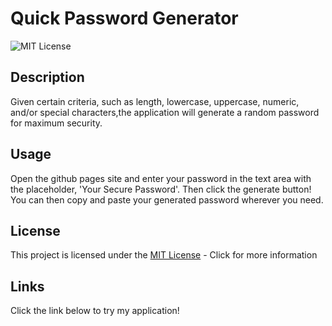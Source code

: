 
  # Quick Password Generator
  ![MIT License](https://img.shields.io/badge/license-MIT-brightgreen "MIT License")

  ## Description
  Given certain criteria, such as length, lowercase, uppercase, numeric, and/or special characters,the application will generate a random password for maximum security.

  ## Usage
  Open the github pages site and enter your password in the text area with the placeholder, 'Your Secure Password'. Then click the generate button! You can then copy and paste your generated password wherever you need.

   ## License
  This project is licensed under the [MIT License](https://opensource.org/license/mit/) - Click for more information

  ## Links
  Click the link below to try my application!

  